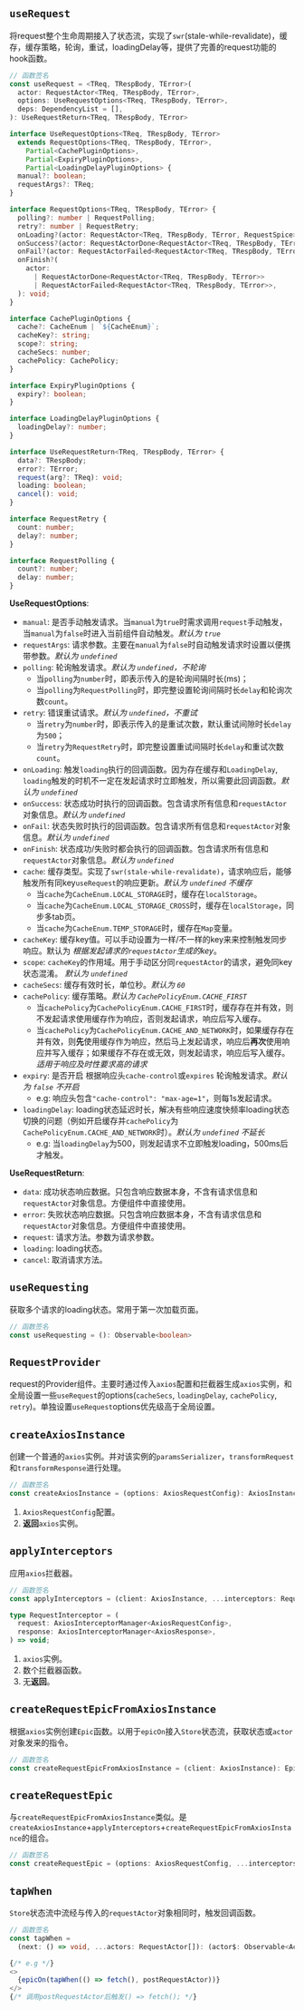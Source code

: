 ## `useRequest`
将request整个生命周期接入了状态流，实现了`swr`(stale-while-revalidate)，缓存，缓存策略，轮询，重试，loadingDelay等，提供了完善的request功能的hook函数。

```typescript
// 函数签名
const useRequest = <TReq, TRespBody, TError>(
  actor: RequestActor<TReq, TRespBody, TError>,
  options: UseRequestOptions<TReq, TRespBody, TError>,
  deps: DependencyList = [],
): UseRequestReturn<TReq, TRespBody, TError>

interface UseRequestOptions<TReq, TRespBody, TError>
  extends RequestOptions<TReq, TRespBody, TError>,
    Partial<CachePluginOptions>,
    Partial<ExpiryPluginOptions>,
    Partial<LoadingDelayPluginOptions> {
  manual?: boolean;
  requestArgs?: TReq;
}

interface RequestOptions<TReq, TRespBody, TError> {
  polling?: number | RequestPolling;
  retry?: number | RequestRetry;
  onLoading?(actor: RequestActor<TReq, TRespBody, TError, RequestSpice>): void;
  onSuccess?(actor: RequestActorDone<RequestActor<TReq, TRespBody, TError>>): void;
  onFail?(actor: RequestActorFailed<RequestActor<TReq, TRespBody, TError>>): void;
  onFinish?(
    actor:
      | RequestActorDone<RequestActor<TReq, TRespBody, TError>>
      | RequestActorFailed<RequestActor<TReq, TRespBody, TError>>,
  ): void;
}

interface CachePluginOptions {
  cache?: CacheEnum | `${CacheEnum}`;
  cacheKey?: string;
  scope?: string;
  cacheSecs: number;
  cachePolicy: CachePolicy;
}

interface ExpiryPluginOptions {
  expiry?: boolean;
}

interface LoadingDelayPluginOptions {
  loadingDelay?: number;
}

interface UseRequestReturn<TReq, TRespBody, TError> {
  data?: TRespBody;
  error?: TError;
  request(arg?: TReq): void;
  loading: boolean;
  cancel(): void;
}

interface RequestRetry {
  count: number;
  delay?: number;
}

interface RequestPolling {
  count?: number;
  delay: number;
}
```

**UseRequestOptions**:
* `manual`: 是否手动触发请求。当`manual`为`true`时需求调用`request`手动触发，当`manual`为`false`时进入当前组件自动触发。*默认为 `true`*
* `requestArgs`: 请求参数。主要在`manual`为`false`时自动触发请求时设置以便携带参数。*默认为 `undefined`*
* `polling`: 轮询触发请求。*默认为 `undefined`，不轮询*
  - 当`polling`为`number`时，即表示传入的是轮询间隔时长(ms)；
  - 当`polling`为`RequestPolling`时，即完整设置轮询间隔时长`delay`和轮询次数`count`。
* `retry`: 错误重试请求。*默认为 `undefined`，不重试*
  - 当`retry`为`number`时，即表示传入的是重试次数，默认重试间隙时长`delay`为`500`；
  - 当`retry`为`RequestRetry`时，即完整设置重试间隔时长`delay`和重试次数`count`。
* `onLoading`: 触发`loading`执行的回调函数。因为存在缓存和`LoadingDelay`, `loading`触发的时机不一定在发起请求时立即触发，所以需要此回调函数。*默认为 `undefined`*
* `onSuccess`: 状态成功时执行的回调函数。包含请求所有信息和`requestActor`对象信息。*默认为 `undefined`*
* `onFail`: 状态失败时执行的回调函数。包含请求所有信息和`requestActor`对象信息。*默认为 `undefined`*
* `onFinish`: 状态成功/失败时都会执行的回调函数。包含请求所有信息和`requestActor`对象信息。*默认为 `undefined`*
* `cache`: 缓存类型。实现了`swr(stale-while-revalidate)`，请求响应后，能够触发所有同key`useRequest`的响应更新。*默认为 `undefined` 不缓存*
  - 当`cache`为`CacheEnum.LOCAL_STORAGE`时，缓存在`localStorage`。
  - 当`cache`为`CacheEnum.LOCAL_STORAGE_CROSS`时，缓存在`localStorage`，同步多tab页。
  - 当`cache`为`CacheEnum.TEMP_STORAGE`时，缓存在`Map`变量。
* `cacheKey`: 缓存key值。可以手动设置为一样/不一样的key来来控制触发同步响应。默认为 *根据发起请求的`requestActor`生成的key*。
* `scope`: `cacheKey`的作用域。用于手动区分同`requestActor`的请求，避免同key状态混淆。 *默认为 `undefined`*
* `cacheSecs`: 缓存有效时长，单位秒。*默认为 `60`*
* `cachePolicy`: 缓存策略。*默认为 `CachePolicyEnum.CACHE_FIRST`*
  - 当`cachePolicy`为`CachePolicyEnum.CACHE_FIRST`时，缓存存在并有效，则不发起请求使用缓存作为响应，否则发起请求，响应后写入缓存。
  - 当`cachePolicy`为`CachePolicyEnum.CACHE_AND_NETWORK`时，如果缓存存在并有效，则**先**使用缓存作为响应，然后马上发起请求，响应后**再次**使用响应并写入缓存；如果缓存不存在或无效，则发起请求，响应后写入缓存。*适用于响应及时性要求高的请求*
* `expiry`: 是否开启 根据响应头`cache-control`或`expires` 轮询触发请求。*默认为 `false` 不开启*
  - e.g: 响应头包含`"cache-control": "max-age=1"`，则每1s发起请求。
* `loadingDelay`: loading状态延迟时长，解决有些响应速度快频率loading状态切换的问题（例如开启缓存并`cachePolicy`为`CachePolicyEnum.CACHE_AND_NETWORK`时）。*默认为 `undefined` 不延长*
  - e.g: 当`loadingDelay`为500，则发起请求不立即触发loading，500ms后才触发。

**UseRequestReturn**:
* `data`: 成功状态响应数据。只包含响应数据本身，不含有请求信息和`requestActor`对象信息。方便组件中直接使用。
* `error`: 失败状态响应数据。只包含响应数据本身，不含有请求信息和`requestActor`对象信息。方便组件中直接使用。
* `request`: 请求方法。参数为请求参数。
* `loading`: loading状态。
* `cancel`: 取消请求方法。

## `useRequesting`
获取多个请求的loading状态。常用于第一次加载页面。

```typescript
// 函数签名
const useRequesting = (): Observable<boolean>
```

## `RequestProvider`
request的Provider组件。主要时通过传入`axios`配置和拦截器生成`axios`实例，和全局设置一些`useRequest`的options(`cacheSecs`, `loadingDelay`, `cachePolicy`, `retry`)。单独设置`useRequest`options优先级高于全局设置。

## `createAxiosInstance`
创建一个普通的`axios`实例。并对该实例的`paramsSerializer`，`transformRequest`和`transformResponse`进行处理。

```typescript
// 函数签名
const createAxiosInstance = (options: AxiosRequestConfig): AxiosInstance
```
1. `AxiosRequestConfig`配置。
2. **返回**`axios`实例。

## `applyInterceptors`
应用`axios`拦截器。

```typescript
// 函数签名
const applyInterceptors = (client: AxiosInstance, ...interceptors: RequestInterceptor[]): void

type RequestInterceptor = (
  request: AxiosInterceptorManager<AxiosRequestConfig>,
  response: AxiosInterceptorManager<AxiosResponse>,
) => void;
```
1. `axios`实例。
2. 数个拦截器函数。
2. 无**返回**。

## `createRequestEpicFromAxiosInstance`
根据`axios`实例创建`Epic`函数。以用于`epicOn`接入`Store`状态流，获取状态或`actor`对象发来的指令。

```typescript
// 函数签名
const createRequestEpicFromAxiosInstance = (client: AxiosInstance): Epic
```

## `createRequestEpic`
与`createRequestEpicFromAxiosInstance`类似。是`createAxiosInstance`+`applyInterceptors`+`createRequestEpicFromAxiosInstance`的组合。

```typescript
// 函数签名
const createRequestEpic = (options: AxiosRequestConfig, ...interceptors: RequestInterceptor[]): Epic
```

## `tapWhen`
`Store`状态流中流经与传入的`requestActor`对象相同时，触发回调函数。

```typescript
// 函数签名
const tapWhen =
  (next: () => void, ...actors: RequestActor[]): (actor$: Observable<Actor>) => Observable<never>
```

```typescript
{/* e.g */}
<>
  {epicOn(tapWhen(() => fetch(), postRequestActor))}
</>
{/* 调用postRequestActor后触发() => fetch(); */}
```

